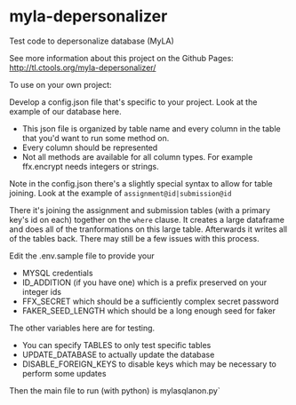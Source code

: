 # myla-depersonalizer
Test code to depersonalize database (MyLA)

See more information about this project on the Github Pages:
http://tl.ctools.org/myla-depersonalizer/

To use on your own project:

Develop a config.json file that's specific to your project. Look at the example of our database here.
- This json file is organized by table name and every column in the table that you'd want to run some method on. 
- Every column should be represented
- Not all methods are available for all column types. For example ffx.encrypt needs integers or strings. 

Note in the config.json there's a slightly special syntax to allow for table joining. Look at the example of 
`assignment@id|submission@id`

There it's joining the assignment and submission tables (with a primary key's id on each) together on the `where` clause. It creates a large dataframe and does all of the tranformations on this large table. Afterwards it writes all of the tables back. There may still be a few issues with this process.

Edit the .env.sample file to provide your 
- MYSQL credentials
- ID_ADDITION (if you have one) which is a prefix preserved on your integer ids
- FFX_SECRET which should be a sufficiently complex secret password
- FAKER_SEED_LENGTH which should be a long enough seed for faker

The other variables here are for testing. 
- You can specify TABLES to only test specific tables
- UPDATE_DATABASE to actually update the database
- DISABLE_FOREIGN_KEYS to disable keys which may be necessary to perform some updates

Then the main file to run (with python) is mylasqlanon.py`
